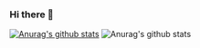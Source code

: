 ### Hi there 👋

[![Anurag's github stats](https://github-readme-stats.vercel.app/api?username=IkeSZ)](https://github.com/anuraghazra/github-readme-stats)
![Anurag's github stats](https://github-readme-stats.vercel.app/api?username=IkeSZ&count_private=true)
